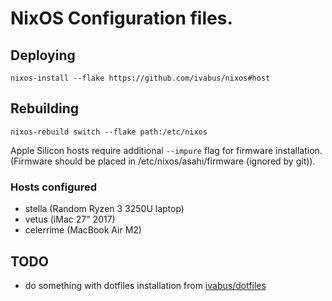 # NixOS Configuration files.

## Deploying

```shell
nixos-install --flake https://github.com/ivabus/nixos#host
```

## Rebuilding

```shell
nixos-rebuild switch --flake path:/etc/nixos
```

Apple Silicon hosts require additional `--impure` flag for firmware installation. (Firmware should be placed in /etc/nixos/asahi/firmware (ignored by git)).

### Hosts configured

- stella (Random Ryzen 3 3250U laptop)
- vetus (iMac 27" 2017)
- celerrime (MacBook Air M2)

## TODO

- do something with dotfiles installation from [ivabus/dotfiles](https://github.com/ivabus/dotfiles)
